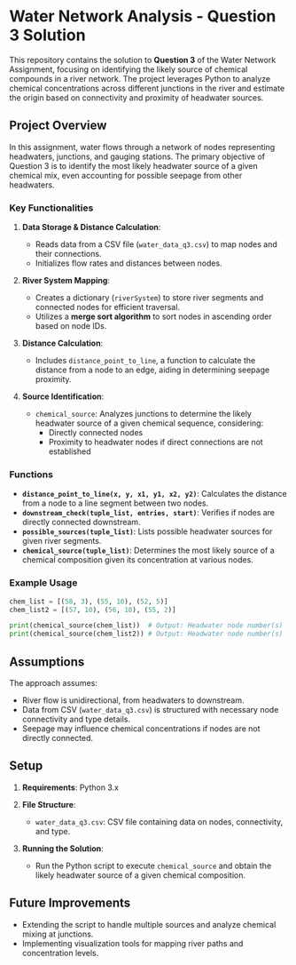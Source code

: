 # Water Network Analysis - Question 3 Solution

This repository contains the solution to **Question 3** of the Water Network Assignment, focusing on identifying the likely source of chemical compounds in a river network. The project leverages Python to analyze chemical concentrations across different junctions in the river and estimate the origin based on connectivity and proximity of headwater sources.

## Project Overview

In this assignment, water flows through a network of nodes representing headwaters, junctions, and gauging stations. The primary objective of Question 3 is to identify the most likely headwater source of a given chemical mix, even accounting for possible seepage from other headwaters.

### Key Functionalities

1. **Data Storage & Distance Calculation**:
   - Reads data from a CSV file (`water_data_q3.csv`) to map nodes and their connections.
   - Initializes flow rates and distances between nodes.
  
2. **River System Mapping**:
   - Creates a dictionary (`riverSystem`) to store river segments and connected nodes for efficient traversal.
   - Utilizes a **merge sort algorithm** to sort nodes in ascending order based on node IDs.

3. **Distance Calculation**:
   - Includes `distance_point_to_line`, a function to calculate the distance from a node to an edge, aiding in determining seepage proximity.

4. **Source Identification**:
   - `chemical_source`: Analyzes junctions to determine the likely headwater source of a given chemical sequence, considering:
     - Directly connected nodes
     - Proximity to headwater nodes if direct connections are not established

### Functions

- **`distance_point_to_line(x, y, x1, y1, x2, y2)`**: Calculates the distance from a node to a line segment between two nodes.
- **`downstream_check(tuple_list, entries, start)`**: Verifies if nodes are directly connected downstream.
- **`possible_sources(tuple_list)`**: Lists possible headwater sources for given river segments.
- **`chemical_source(tuple_list)`**: Determines the most likely source of a chemical composition given its concentration at various nodes.

### Example Usage

```python
chem_list = [(58, 3), (55, 10), (52, 5)]
chem_list2 = [(57, 10), (56, 10), (55, 2)]

print(chemical_source(chem_list))  # Output: Headwater node number(s)
print(chemical_source(chem_list2)) # Output: Headwater node number(s)
```

## Assumptions

The approach assumes:
- River flow is unidirectional, from headwaters to downstream.
- Data from CSV (`water_data_q3.csv`) is structured with necessary node connectivity and type details.
- Seepage may influence chemical concentrations if nodes are not directly connected.

## Setup

1. **Requirements**: Python 3.x
2. **File Structure**:
   - `water_data_q3.csv`: CSV file containing data on nodes, connectivity, and type.

3. **Running the Solution**:
   - Run the Python script to execute `chemical_source` and obtain the likely headwater source of a given chemical composition.

## Future Improvements

- Extending the script to handle multiple sources and analyze chemical mixing at junctions.
- Implementing visualization tools for mapping river paths and concentration levels.
